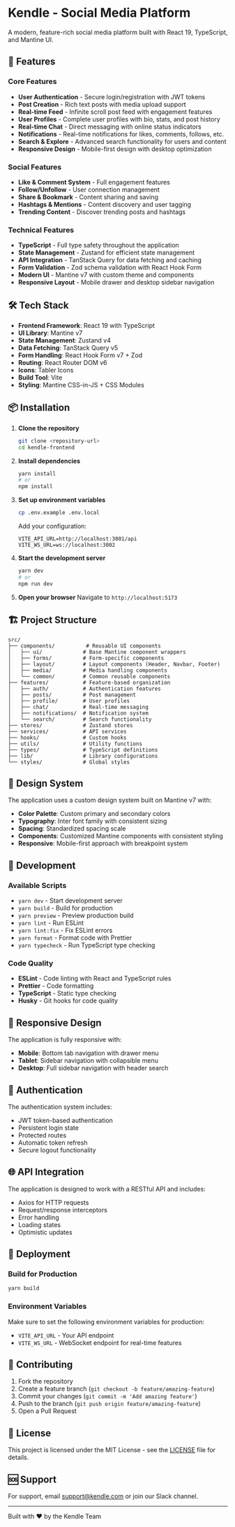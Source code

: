 # Kendle - Social Media Platform

A modern, feature-rich social media platform built with React 19, TypeScript, and Mantine UI.

## 🚀 Features

### Core Features
- **User Authentication** - Secure login/registration with JWT tokens
- **Post Creation** - Rich text posts with media upload support
- **Real-time Feed** - Infinite scroll post feed with engagement features
- **User Profiles** - Complete user profiles with bio, stats, and post history
- **Real-time Chat** - Direct messaging with online status indicators
- **Notifications** - Real-time notifications for likes, comments, follows, etc.
- **Search & Explore** - Advanced search functionality for users and content
- **Responsive Design** - Mobile-first design with desktop optimization

### Social Features
- **Like & Comment System** - Full engagement features
- **Follow/Unfollow** - User connection management
- **Share & Bookmark** - Content sharing and saving
- **Hashtags & Mentions** - Content discovery and user tagging
- **Trending Content** - Discover trending posts and hashtags

### Technical Features
- **TypeScript** - Full type safety throughout the application
- **State Management** - Zustand for efficient state management
- **API Integration** - TanStack Query for data fetching and caching
- **Form Validation** - Zod schema validation with React Hook Form
- **Modern UI** - Mantine v7 with custom theme and components
- **Responsive Layout** - Mobile drawer and desktop sidebar navigation

## 🛠️ Tech Stack

- **Frontend Framework**: React 19 with TypeScript
- **UI Library**: Mantine v7
- **State Management**: Zustand v4
- **Data Fetching**: TanStack Query v5
- **Form Handling**: React Hook Form v7 + Zod
- **Routing**: React Router DOM v6
- **Icons**: Tabler Icons
- **Build Tool**: Vite
- **Styling**: Mantine CSS-in-JS + CSS Modules

## 📦 Installation

1. **Clone the repository**
   ```bash
   git clone <repository-url>
   cd kendle-frontend
   ```

2. **Install dependencies**
   ```bash
   yarn install
   # or
   npm install
   ```

3. **Set up environment variables**
   ```bash
   cp .env.example .env.local
   ```

   Add your configuration:
   ```env
   VITE_API_URL=http://localhost:3001/api
   VITE_WS_URL=ws://localhost:3002
   ```

4. **Start the development server**
   ```bash
   yarn dev
   # or
   npm run dev
   ```

5. **Open your browser**
   Navigate to `http://localhost:5173`

## 🏗️ Project Structure

```
src/
├── components/          # Reusable UI components
│   ├── ui/             # Base Mantine component wrappers
│   ├── forms/          # Form-specific components
│   ├── layout/         # Layout components (Header, Navbar, Footer)
│   ├── media/          # Media handling components
│   └── common/         # Common reusable components
├── features/           # Feature-based organization
│   ├── auth/           # Authentication features
│   ├── posts/          # Post management
│   ├── profile/        # User profiles
│   ├── chat/           # Real-time messaging
│   ├── notifications/  # Notification system
│   └── search/         # Search functionality
├── stores/             # Zustand stores
├── services/           # API services
├── hooks/              # Custom hooks
├── utils/              # Utility functions
├── types/              # TypeScript definitions
├── lib/                # Library configurations
└── styles/             # Global styles
```

## 🎨 Design System

The application uses a custom design system built on Mantine v7 with:

- **Color Palette**: Custom primary and secondary colors
- **Typography**: Inter font family with consistent sizing
- **Spacing**: Standardized spacing scale
- **Components**: Customized Mantine components with consistent styling
- **Responsive**: Mobile-first approach with breakpoint system

## 🔧 Development

### Available Scripts

- `yarn dev` - Start development server
- `yarn build` - Build for production
- `yarn preview` - Preview production build
- `yarn lint` - Run ESLint
- `yarn lint:fix` - Fix ESLint errors
- `yarn format` - Format code with Prettier
- `yarn typecheck` - Run TypeScript type checking

### Code Quality

- **ESLint** - Code linting with React and TypeScript rules
- **Prettier** - Code formatting
- **TypeScript** - Static type checking
- **Husky** - Git hooks for code quality

## 📱 Responsive Design

The application is fully responsive with:

- **Mobile**: Bottom tab navigation with drawer menu
- **Tablet**: Sidebar navigation with collapsible menu
- **Desktop**: Full sidebar navigation with header search

## 🔐 Authentication

The authentication system includes:

- JWT token-based authentication
- Persistent login state
- Protected routes
- Automatic token refresh
- Secure logout functionality

## 🌐 API Integration

The application is designed to work with a RESTful API and includes:

- Axios for HTTP requests
- Request/response interceptors
- Error handling
- Loading states
- Optimistic updates

## 🚀 Deployment

### Build for Production

```bash
yarn build
```

### Environment Variables

Make sure to set the following environment variables for production:

- `VITE_API_URL` - Your API endpoint
- `VITE_WS_URL` - WebSocket endpoint for real-time features

## 🤝 Contributing

1. Fork the repository
2. Create a feature branch (`git checkout -b feature/amazing-feature`)
3. Commit your changes (`git commit -m 'Add amazing feature'`)
4. Push to the branch (`git push origin feature/amazing-feature`)
5. Open a Pull Request

## 📄 License

This project is licensed under the MIT License - see the [LICENSE](LICENSE) file for details.

## 🆘 Support

For support, email support@kendle.com or join our Slack channel.

---

Built with ❤️ by the Kendle Team
